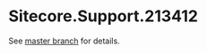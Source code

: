 # Sitecore.Support.213412

See [master branch](https://github.com/sitecoresupport/Sitecore.Support.213412) for details.